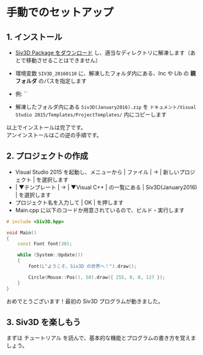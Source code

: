 ﻿# 手動でのセットアップ

## 1. インストール
- <a href="#" target="_blank">Siv3D Package をダウンロード</a> し、適当なディレクトリに解凍します（あとで移動させることはできません）

- 環境変数 `SIV3D_20160110` に、解凍したフォルダ内にある、Inc や Lib の **親フォルダ** のパスを指定します
 - 例: ``

- 解凍したフォルダ内にある `Siv3D(January2016).zip` を `ドキュメント/Visual Studio 2015/Templates/ProjectTemplates/` 内にコピーします

以上でインストールは完了です。  
アンインストールはこの逆の手順です。

## 2. プロジェクトの作成
- Visual Studio 2015 を起動し、メニューから | ファイル | → | 新しいプロジェクト | を選択します
- | ▼テンプレート | → | ▼Visual C++ | の一覧にある | Siv3D(January2016) | を選択します
-  プロジェクト名を入力して | OK | を押します
- Main.cpp に以下のコードか用意されているので、ビルド・実行します
```cpp
# include <Siv3D.hpp>

void Main()
{
	const Font font(30);

	while (System::Update())
	{
		font(L"ようこそ、Siv3D の世界へ！").draw();

		Circle(Mouse::Pos(), 50).draw({ 255, 0, 0, 127 });
	}
}
```
おめでとうございます！最初の Siv3D プログラムが動きました。

## 3. Siv3D を楽しもう

まずは チュートリアル を読んで、基本的な機能とプログラムの書き方を覚えましょう。


